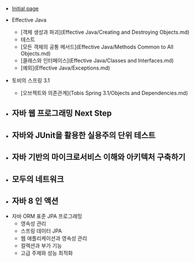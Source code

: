 * [Initial page](README.md)
* Effective Java
    * [객체 생성과 파괴](Effective Java/Creating and Destroying Objects.md)
    * 테스트
    * [모든 객체의 공통 메서드](Effective Java/Methods Common to All Objects.md)
    * [클래스와 인터페이스](Effective Java/Classes and Interfaces.md)
    * [예외](Effective Java/Exceptions.md)
* 토비의 스프링 3.1
  
    * [오브젝트와 의존관계](Tobis Spring 3.1/Objects and Dependencies.md)
    
- 자바 웹 프로그래밍 Next Step
  - 
- 자바와 JUnit을 활용한 실용주의 단위 테스트
  - 
- 자바 기반의 마이크로서비스 이해와 아키텍처 구축하기
  - 
- 모두의 네트워크
  - 
- 자바 8 인 액션
  - 
- 자바 ORM 표준 JPA 프로그래밍
  - 영속성 관리
  - 스프링 데이터 JPA
  - 웹 애플리케이션과 영속성 관리
  - 컬렉션과 부가 기능
  - 고급 주제와 성능 최적화








